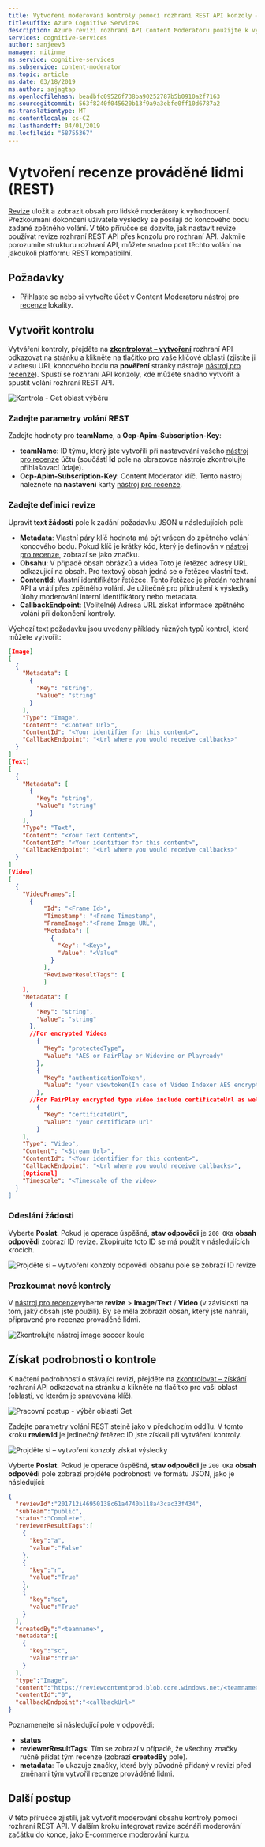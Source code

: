 ```yaml
---
title: Vytvoření moderování kontroly pomocí rozhraní REST API konzoly – Content Moderator
titlesuffix: Azure Cognitive Services
description: Azure revizi rozhraní API Content Moderatoru použijte k vytvoření image nebo text revize pro lidské moderování.
services: cognitive-services
author: sanjeev3
manager: nitinme
ms.service: cognitive-services
ms.subservice: content-moderator
ms.topic: article
ms.date: 03/18/2019
ms.author: sajagtap
ms.openlocfilehash: beadbfc09526f738ba90252787b5b0910a2f7163
ms.sourcegitcommit: 563f8240f045620b13f9a9a3ebfe0ff10d6787a2
ms.translationtype: MT
ms.contentlocale: cs-CZ
ms.lasthandoff: 04/01/2019
ms.locfileid: "58755367"
---
```

# <a name="create-human-reviews-rest"></a>Vytvoření recenze prováděné lidmi (REST)

[Revize](./review-api.md#reviews) uložit a zobrazit obsah pro lidské moderátory k vyhodnocení. Přezkoumání dokončení uživatele výsledky se posílají do koncového bodu zadané zpětného volání. V této příručce se dozvíte, jak nastavit revize používat revize rozhraní REST API přes konzolu pro rozhraní API. Jakmile porozumíte strukturu rozhraní API, můžete snadno port těchto volání na jakoukoli platformu REST kompatibilní.

## <a name="prerequisites"></a>Požadavky

- Přihlaste se nebo si vytvořte účet v Content Moderatoru [nástroj pro recenze](https://contentmoderator.cognitive.microsoft.com/) lokality.

## <a name="create-a-review"></a>Vytvořit kontrolu

Vytváření kontroly, přejděte na **[zkontrolovat – vytvoření](https://westus2.dev.cognitive.microsoft.com/docs/services/580519463f9b070e5c591178/operations/580519483f9b0709fc47f9c4)** rozhraní API odkazovat na stránku a klikněte na tlačítko pro vaše klíčové oblasti (zjistíte ji v adresu URL koncového bodu na **pověření** stránky nástroje [nástroj pro recenze](https://contentmoderator.cognitive.microsoft.com/)). Spustí se rozhraní API konzoly, kde můžete snadno vytvořit a spustit volání rozhraní REST API.

![Kontrola - Get oblast výběru](images/test-drive-region.png)

### <a name="enter-rest-call-parameters"></a>Zadejte parametry volání REST

Zadejte hodnoty pro **teamName**, a **Ocp-Apim-Subscription-Key**:

- **teamName**: ID týmu, který jste vytvořili při nastavování vašeho [nástroj pro recenze](https://contentmoderator.cognitive.microsoft.com/) účtu (součástí **Id** pole na obrazovce nástroje zkontrolujte přihlašovací údaje).
- **Ocp-Apim-Subscription-Key**: Content Moderator klíč. Tento nástroj naleznete na **nastavení** karty [nástroj pro recenze](https://contentmoderator.cognitive.microsoft.com).

### <a name="enter-a-review-definition"></a>Zadejte definici revize

Upravit **text žádosti** pole k zadání požadavku JSON u následujících polí:

- **Metadata**: Vlastní páry klíč hodnota má být vrácen do zpětného volání koncového bodu. Pokud klíč je krátký kód, který je definován v [nástroj pro recenze](https://contentmoderator.cognitive.microsoft.com), zobrazí se jako značku.
- **Obsahu**: V případě obsah obrázků a videa Toto je řetězec adresy URL odkazující na obsah. Pro textový obsah jedná se o řetězec vlastní text.
- **ContentId**: Vlastní identifikátor řetězce. Tento řetězec je předán rozhraní API a vrátí přes zpětného volání. Je užitečné pro přidružení k výsledky úlohy moderování interní identifikátory nebo metadata.
- **CallbackEndpoint**: (Volitelné) Adresa URL získat informace zpětného volání při dokončení kontroly.

Výchozí text požadavku jsou uvedeny příklady různých typů kontrol, které můžete vytvořit:

```json
[Image]
[
  {
    "Metadata": [
      {
        "Key": "string",
        "Value": "string"
      }
    ],
    "Type": "Image",
    "Content": "<Content Url>",
    "ContentId": "<Your identifier for this content>",
    "CallbackEndpoint": "<Url where you would receive callbacks>"
  }
]
[Text]
[
  {
    "Metadata": [
      {
        "Key": "string",
        "Value": "string"
      }
    ],
    "Type": "Text",
    "Content": "<Your Text Content>",
    "ContentId": "<Your identifier for this content>",
    "CallbackEndpoint": "<Url where you would receive callbacks>"
  }
]
[Video]
[
  {
    "VideoFrames":[
      {
          "Id": "<Frame Id>",
          "Timestamp": "<Frame Timestamp",
          "FrameImage":"<Frame Image URL",
          "Metadata": [
            {
              "Key": "<Key>",
              "Value": "<Value"
            }
          ],
          "ReviewerResultTags": [
          ]
    ], 
    "Metadata": [
      {
        "Key": "string",
        "Value": "string"
      },
      //For encrypted Videos
        {
          "Key": "protectedType",
          "Value": "AES or FairPlay or Widevine or Playready"
        },
        {
          "Key": "authenticationToken",
          "Value": "your viewtoken(In case of Video Indexer AES encryption type, this value is viewtoken from breakdown json)"
        },
      //For FairPlay encrypted type video include certificateUrl as well
        {
          "Key": "certificateUrl",
          "Value": "your certificate url"
        }
    ],
    "Type": "Video",
    "Content": "<Stream Url>",
    "ContentId": "<Your identifier for this content>",
    "CallbackEndpoint": "<Url where you would receive callbacks>",
    [Optional]
    "Timescale": "<Timescale of the video>
  }
]
```

### <a name="submit-your-request"></a>Odeslání žádosti
  
Vyberte **Poslat**. Pokud je operace úspěšná, **stav odpovědi** je `200 OK`a **obsah odpovědi** zobrazí ID revize. Zkopírujte toto ID se má použít v následujících krocích.

![Projděte si – vytvoření konzoly odpovědi obsahu pole se zobrazí ID revize](images/test-drive-review-2.PNG)

### <a name="examine-the-new-review"></a>Prozkoumat nové kontroly

V [nástroj pro recenze](https://contentmoderator.cognitive.microsoft.com)vyberte **revize** > **Image**/**Text** / **Video** (v závislosti na tom, jaký obsah jste použili). By se měla zobrazit obsah, který jste nahráli, připravené pro recenze prováděné lidmi.

![Zkontrolujte nástroj image soccer koule](images/test-drive-review-5.PNG)

## <a name="get-review-details"></a>Získat podrobnosti o kontrole

K načtení podrobností o stávající revizi, přejděte na [zkontrolovat – získání](https://westus2.dev.cognitive.microsoft.com/docs/services/580519463f9b070e5c591178/operations/580519483f9b0709fc47f9c2) rozhraní API odkazovat na stránku a klikněte na tlačítko pro vaši oblast (oblasti, ve kterém je spravována klíč).

![Pracovní postup - výběr oblasti Get](images/test-drive-region.png)

Zadejte parametry volání REST stejně jako v předchozím oddílu. V tomto kroku **reviewId** je jedinečný řetězec ID jste získali při vytváření kontroly.

![Projděte si – vytvoření konzoly získat výsledky](images/test-drive-review-3.PNG)
  
Vyberte **Poslat**. Pokud je operace úspěšná, **stav odpovědi** je `200 OK`a **obsah odpovědi** pole zobrazí projděte podrobnosti ve formátu JSON, jako je následující:

```json
{  
  "reviewId":"201712i46950138c61a4740b118a43cac33f434",
  "subTeam":"public",
  "status":"Complete",
  "reviewerResultTags":[  
    {  
      "key":"a",
      "value":"False"
    },
    {  
      "key":"r",
      "value":"True"
    },
    {  
      "key":"sc",
      "value":"True"
    }
  ],
  "createdBy":"<teamname>",
  "metadata":[  
    {  
      "key":"sc",
      "value":"true"
    }
  ],
  "type":"Image",
  "content":"https://reviewcontentprod.blob.core.windows.net/<teamname>/IMG_201712i46950138c61a4740b118a43cac33f434",
  "contentId":"0",
  "callbackEndpoint":"<callbackUrl>"
}
```

Poznamenejte si následující pole v odpovědi:

- **status**
- **reviewerResultTags**: Tím se zobrazí v případě, že všechny značky ručně přidat tým recenze (zobrazí **createdBy** pole).
- **metadata**: To ukazuje značky, které byly původně přidaný v revizi před změnami tým vytvořil recenze prováděné lidmi.

## <a name="next-steps"></a>Další postup

V této příručce zjistili, jak vytvořit moderování obsahu kontroly pomocí rozhraní REST API. V dalším kroku integrovat revize scénáři moderování začátku do konce, jako [E-commerce moderování](./ecommerce-retail-catalog-moderation.md) kurzu.